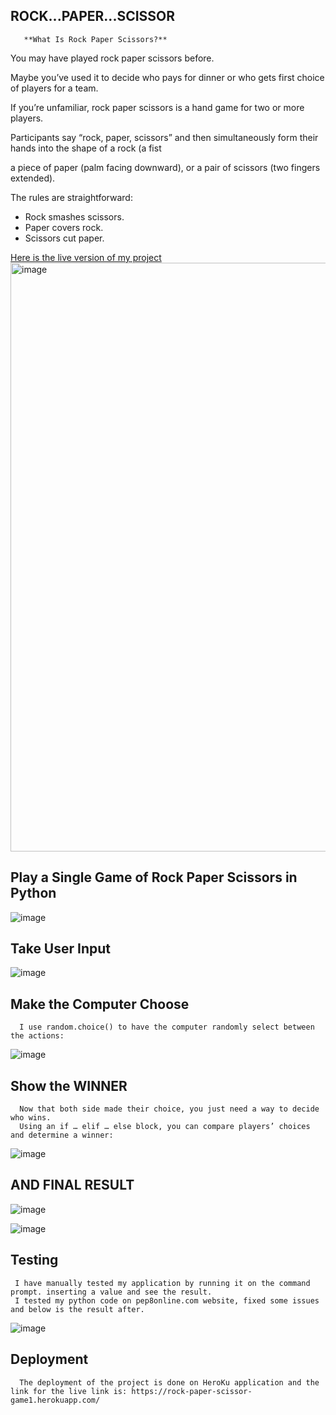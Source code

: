 ## ROCK...PAPER...SCISSOR

       **What Is Rock Paper Scissors?**
       
You may have played rock paper scissors before. 

Maybe you’ve used it to decide who pays for dinner or who gets first choice of players for a team.

If you’re unfamiliar, rock paper scissors is a hand game for two or more players.

Participants say “rock, paper, scissors” and then simultaneously form their hands into the shape of a rock (a fist

a piece of paper (palm facing downward), or a pair of scissors (two fingers extended).

The rules are straightforward:

   - Rock smashes scissors.
   - Paper covers rock.
   - Scissors cut paper.
   
<a href="https://rock-paper-scissor-game1.herokuapp.com/">Here is the live version of my project</a>
   <img width="942" alt="image" src="https://user-images.githubusercontent.com/100950189/206896619-755a6459-dcae-4e9b-a18b-db3bb129bd73.png">
   
## Play a Single Game of Rock Paper Scissors in Python
      
   ![image](https://user-images.githubusercontent.com/100950189/188869275-d4672bbb-ec35-437b-8462-597dbc055525.png)
   
   
 ## Take User Input
 
   ![image](https://user-images.githubusercontent.com/100950189/188869873-f34c9f4f-87a1-468b-9683-b8806753afd1.png)

 ## Make the Computer Choose
 
      I use random.choice() to have the computer randomly select between the actions:
      
   ![image](https://user-images.githubusercontent.com/100950189/188872639-d598ed4e-2e9a-4b8b-a03e-656a576c33ec.png)
   
 ## Show the WINNER
 
      Now that both side made their choice, you just need a way to decide who wins.
      Using an if … elif … else block, you can compare players’ choices and determine a winner:
      
   ![image](https://user-images.githubusercontent.com/100950189/188873100-1317ace5-a0bb-45ff-85f7-c9958427a4df.png)
   
## AND FINAL RESULT

  ![image](https://user-images.githubusercontent.com/100950189/188875608-95e2618a-6bee-49d5-a8f9-ea60e3bff3ba.png)
  
  ![image](https://user-images.githubusercontent.com/100950189/188900044-1c2e5f1c-26b8-4f1b-8b8e-18849a5952cc.png)


## Testing
     I have manually tested my application by running it on the command prompt. inserting a value and see the result.
     I tested my python code on pep8online.com website, fixed some issues and below is the result after.
![image](https://user-images.githubusercontent.com/100950189/188897586-d4eeefe5-42f0-4574-8d57-d2b1afe6445e.png)

## Deployment
      The deployment of the project is done on HeroKu application and the link for the live link is: https://rock-paper-scissor-game1.herokuapp.com/

   
